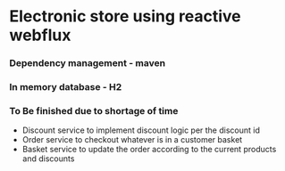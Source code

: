 # Electronic store using reactive webflux

### Dependency management - maven

### In memory database - H2

### To Be finished due to shortage of time
* Discount service to implement discount logic per the discount id
* Order service to checkout whatever is in a customer basket
* Basket service to update the order according to the current products and discounts




